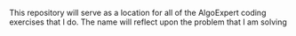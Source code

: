 This repository will serve as a location for all of the AlgoExpert coding exercises that I do. The name will reflect upon the problem that I am solving